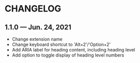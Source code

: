 # CHANGELOG

## 1.1.0 — Jun. 24, 2021

* Change extension name
* Change keyboard shortcut to 'Alt+2'/'Option+2'
* Add ARIA label for heading content, including heading level
* Add option to toggle display of heading level numbers
